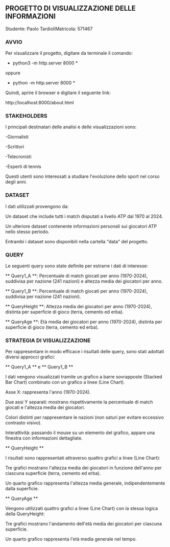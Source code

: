 ## PROGETTO DI VISUALIZZAZIONE DELLE INFORMAZIONI

Studente: Paolo TardioliMatricola: 571467


### AVVIO

Per visualizzare il progetto, digitare da terminale il comando:

* python3 -m http.server 8000 *

oppure

* python -m http.server 8000 *

Quindi, aprire il browser e digitare il seguente link:

http://localhost:8000/about.html


### STAKEHOLDERS

I principali destinatari delle analisi e delle visualizzazioni sono:

-Giornalisti

-Scrittori

-Telecronisti

-Esperti di tennis

Questi utenti sono interessati a studiare l'evoluzione dello sport nel corso degli anni.


### DATASET

I dati utilizzati provengono da:

Un dataset che include tutti i match disputati a livello ATP dal 1970 al 2024.

Un ulteriore dataset contenente informazioni personali sui giocatori ATP nello stesso periodo.

Entrambi i dataset sono disponibili nella cartella "data" del progetto.


### QUERY

Le seguenti query sono state definite per estrarre i dati di interesse:

** Query1_A **: Percentuale di match giocati per anno (1970-2024), suddivisa per nazione (241 nazioni) e altezza media dei giocatori per anno.

** Query1_B **: Percentuale di match giocati per anno (1970-2024), suddivisa per nazione (241 nazioni).

** QueryHeight **: Altezza media dei giocatori per anno (1970-2024), distinta per superficie di gioco (terra, cemento ed erba).

** QueryAge **: Età media dei giocatori per anno (1970-2024), distinta per superficie di gioco (terra, cemento ed erba).


### STRATEGIA DI VISUALIZZAZIONE

Per rappresentare in modo efficace i risultati delle query, sono stati adottati diversi approcci grafici:

** Query1_A ** e ** Query1_B **

I dati vengono visualizzati tramite un grafico a barre sovrapposte (Stacked Bar Chart) combinato con un grafico a linee (Line Chart).

Asse X: rappresenta l'anno (1970-2024).

Due assi Y separati: mostrano rispettivamente la percentuale di match giocati e l'altezza media dei giocatori.

Colori distinti per rappresentare le nazioni (non saturi per evitare eccessivo contrasto visivo).

Interattività: passando il mouse su un elemento del grafico, appare una finestra con informazioni dettagliate.

** QueryHeight **

I risultati sono rappresentati attraverso quattro grafici a linee (Line Chart):

Tre grafici mostrano l'altezza media dei giocatori in funzione dell'anno per ciascuna superficie (terra, cemento ed erba).

Un quarto grafico rappresenta l'altezza media generale, indipendentemente dalla superficie.

** QueryAge **

Vengono utilizzati quattro grafici a linee (Line Chart) con la stessa logica della QueryHeight:

Tre grafici mostrano l'andamento dell'età media dei giocatori per ciascuna superficie.

Un quarto grafico rappresenta l'età media generale nel tempo.